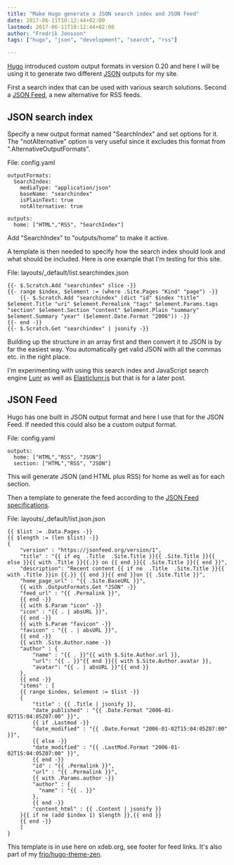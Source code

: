 ```yaml
---
title: "Make Hugo generate a JSON search index and JSON Feed"
date: 2017-06-11T10:12:44+02:00
lastmod: 2017-06-11T10:12:44+02:00
author: "Fredrik Jonsson"
tags: ["hugo", "json", "development", "search", "rss"]

---
```


[Hugo](http://gohugo.io/) introduced custom output formats in version 0.20 and here I will be using it to generate two different [JSON](http://json.org/) outputs for my site.

First a search index that can be used with various search solutions. Second a [JSON Feed](https://jsonfeed.org/), a new alternative for RSS feeds.


## JSON search index

Specify a new output format named "SearchIndex" and set options for it. The "notAlternative" option is very useful since it excludes this format from ".AlternativeOutputFormats".

File: config.yaml

~~~~
outputFormats:
  SearchIndex:
    mediaType: "application/json"
    baseName: "searchindex"
    isPlainText: true
    notAlternative: true

outputs:
  home: ["HTML","RSS", "SearchIndex"]
~~~~

Add "SearchIndex" to "outputs/home" to make it active.

A template is then needed to specify how the search index should look and what should be included. Here is one example that I'm testing for this site.

File: layouts/_default/list.searchindex.json

~~~~
{{- $.Scratch.Add "searchindex" slice -}}
{{- range $index, $element := (where .Site.Pages "Kind" "page") -}}
    {{- $.Scratch.Add "searchindex" (dict "id" $index "title" $element.Title "uri" $element.Permalink "tags" $element.Params.tags "section" $element.Section "content" $element.Plain "summary" $element.Summary "year" ($element.Date.Format "2006")) -}}
{{- end -}}
{{- $.Scratch.Get "searchindex" | jsonify -}}
~~~~

Building up the structure in an array first and then convert it to JSON is by far the easiest way. You automatically get valid JSON with all the commas etc. in the right place.

I'm experimenting with using this search index and JavaScript search engine [Lunr](https://lunrjs.com/) as well as [Elasticlunr.js](http://elasticlunr.com/) but that is for a later post.

## JSON Feed

Hugo has one built in JSON output format and here I use that for the JSON Feed. If needed this could also be a custom output format.

File: config.yaml

~~~~
outputs:
  home: ["HTML","RSS", "JSON"]
  section: ["HTML","RSS", "JSON"]
~~~~

This will generate JSON (and HTML plus RSS) for home as well as for each section.

Then a template to generate the feed according to the [JSON Feed specifications](https://jsonfeed.org/version/1).

File: layouts/_default/list.json.json

~~~~
{{ $list := .Data.Pages -}}
{{ $length := (len $list) -}}
{
    "version" : "https://jsonfeed.org/version/1",
    "title" : "{{ if eq  .Title  .Site.Title }}{{ .Site.Title }}{{ else }}{{ with .Title }}{{.}} on {{ end }}{{ .Site.Title }}{{ end }}",
    "description": "Recent content {{ if ne  .Title  .Site.Title }}{{ with .Title }}in {{.}} {{ end }}{{ end }}on {{ .Site.Title }}",
    "home_page_url" : "{{ .Site.BaseURL }}",
    {{ with .OutputFormats.Get "JSON" -}}
    "feed_url" : "{{ .Permalink }}",
    {{ end -}}
    {{ with $.Param "icon" -}}
    "icon" : "{{ . | absURL }}",
    {{ end -}}
    {{ with $.Param "favicon" -}}
    "favicon" : "{{ . | absURL }}",
    {{ end -}}
    {{ with .Site.Author.name -}}
    "author" : {
        "name" : "{{ . }}"{{ with $.Site.Author.url }},
        "url": "{{ . }}"{{ end }}{{ with $.Site.Author.avatar }},
        "avatar": "{{ . | absURL }}"{{ end }}
    },
    {{ end -}}
    "items" : [
    {{ range $index, $element := $list -}}
    {
        "title" : {{ .Title | jsonify }},
        "date_published" : "{{ .Date.Format "2006-01-02T15:04:05Z07:00" }}",
        {{ if .Lastmod -}}
        "date_modified" : "{{ .Date.Format "2006-01-02T15:04:05Z07:00" }}",
        {{ else -}}
        "date_modified" : "{{ .LastMod.Format "2006-01-02T15:04:05Z07:00" }}",
        {{ end -}}
        "id" : "{{ .Permalink }}",
        "url" : "{{ .Permalink }}",
        {{ with .Params.author -}}
        "author" : {
          "name" : "{{ . }}"
        },
        {{ end -}}
        "content_html" : {{ .Content | jsonify }}
    }{{ if ne (add $index 1) $length }},{{ end }}
    {{ end -}}
    ]
}
~~~~

This template is in use here on xdeb.org, see footer for feed links. It's also part of my [frjo/hugo-theme-zen](https://github.com/frjo/hugo-theme-zen).

